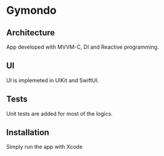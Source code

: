 # Gymondo

## Architecture
App developed with MVVM-C, DI and Reactive programming.

## UI
UI is implemeted in UIKit and SwiftUI.

## Tests
Unit tests are added for most of the logics.

## Installation
Simply run the app with Xcode
